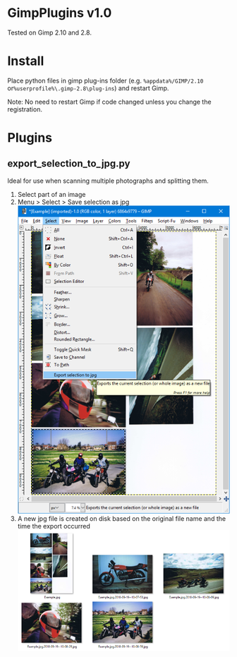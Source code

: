 # GimpPlugins v1.0
Tested on Gimp 2.10 and 2.8.

# Install

 Place python files in gimp plug-ins folder (e.g. `%appdata%/GIMP/2.10` or`%userprofile%\.gimp-2.8\plug-ins`) and restart Gimp.

 Note: No need to restart Gimp if code changed unless you change the registration.

 # Plugins

 ## export_selection_to_jpg.py  

 Ideal for use when scanning multiple photographs and splitting them.

 1. Select part of an image
 2. Menu > Select > Save selection as jpg  
![Menu item in Gimp](doc/screenshot1.png "Menu item in Gimp")
 3. A new jpg file is created on disk based on the original file name and the time the export occurred  
 ![Files on disk](doc/output.png "Files on disk")
